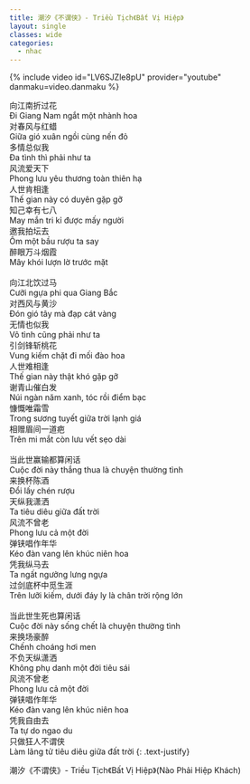 ```yaml
---
title: 潮汐《不谓侠》- Triều Tịch《Bất Vị Hiệp》
layout: single
classes: wide
categories:
  - nhac
---
```


{% include video id="LV6SJZle8pU" provider="youtube" danmaku=video.danmaku %}

向江南折过花\
Đi Giang Nam ngắt một nhành hoa\
对春风与红蜡\
Giữa gió xuân ngồi cùng nến đỏ\
多情总似我\
Đa tình thì phải như ta\
风流爱天下\
Phong lưu yêu thương toàn thiên hạ\
人世肯相逢\
Thế gian này có duyên gặp gỡ\
知己幸有七八\
May mắn tri kỉ được mấy người\
邀我拍坛去\
Ôm một bầu rượu ta say\
醉眼万斗烟霞\
Mây khói lượn lờ trước mặt\
 \
向江北饮过马\
Cưỡi ngựa phi qua Giang Bắc\
对西风与黄沙\
Đón gió tây mà đạp cát vàng\
无情也似我\
Vô tình cũng phải như ta\
引剑锋斩桃花\
Vung kiếm chặt đi mối đào hoa\
人世难相逢\
Thế gian này thật khó gặp gỡ\
谢青山催白发\
Núi ngàn năm xanh, tóc rồi điểm bạc\
慷慨唯霜雪\
Trong sương tuyết giữa trời lạnh giá\
相赠眉间一道疤\
Trên mi mắt còn lưu vết sẹo dài\
 \
当此世赢输都算闲话\
Cuộc đời này thắng thua là chuyện thường tình\
来换杯陈酒\
Đổi lấy chén rượu\
天纵我潇洒\
Ta tiêu diêu giữa đất trời\
风流不曾老\
Phong lưu cả một đời\
弹铗唱作年华\
Kéo đàn vang lên khúc niên hoa\
凭我纵马去\
Ta ngất ngưởng lưng ngựa\
过剑底杯中觅生涯\
Trên lưỡi kiếm, dưới đáy ly là chân trời rộng lớn\
 \
当此世生死也算闲话\
Cuộc đời này sống chết là chuyện thường tình\
来换场豪醉\
Chếnh choáng hơi men\
不负天纵潇洒\
Không phụ danh một đời tiêu sái\
风流不曾老\
Phong lưu cả một đời\
弹铗唱作年华\
Kéo đàn vang lên khúc niên hoa\
凭我自由去\
Ta tự do ngao du\
只做狂人不谓侠\
Làm lãng tử tiêu diêu giữa đất trời
{: .text-justify}

> <cite>
潮汐《不谓侠》- Triều Tịch《Bất Vị Hiệp》(Nào Phải Hiệp Khách)
</cite>